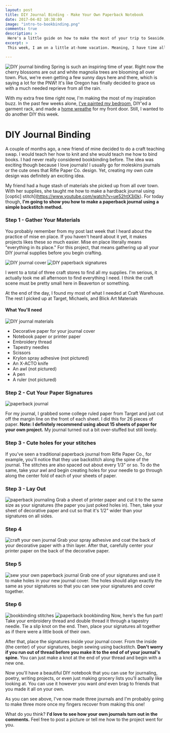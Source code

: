 ```yaml
---
layout: post
title: DIY Journal Binding - Make Your Own Paperback Notebook
date: 2017-04-02 10:38:09
image: "intro-to-bookbinding.png"
comments: true
description: >
 Here's a little guide on how to make the most of your trip to Seaside, Oregon. Read on for what to pack, what to do, and how to enjoy a classic PNW getaway.
excerpt: >
 This week, I am on a little at-home vacation. Meaning, I have time all to myself! To start my vacation off right, I took a trip to Seaside, OR.

---
```

![DIY journal binding](/assets/diy-journal/intro-to-bookbinding.png)
Spring is such an inspiring time of year. Right now the cherry blossoms are out and white magnolia trees are blooming all over town. Plus, we're even getting a few sunny days here and there, which is saying a lot for the PNW! It's like Oregon has finally decided to grace us with a much needed reprieve from all the rain.

With my extra free time right now, I'm making the most of my inspiration buzz. In the past few weeks alone, [I've painted my bedroom](http://katalogspace.com/2017/03/24/my-diy-bedroom.html), DIY'ed a garment rack, and made a [home wreathe](http://katalogspace.com/2017/03/30/simple-way-to-decorate-your-front-door.html) for my front door. Still, I wanted to do another DIY this week.

# DIY Journal Binding
A couple of months ago, a new friend of mine decided to do a craft teaching swap. I would teach her how to knit and she would teach me how to bind books. I had never really considered bookbinding before. The idea was exciting though because I love journals! I usually go for moleskins journals or the cute ones that Rifle Paper Co. design. Yet, creating my own cute design was definitely an exciting idea.

My friend had a huge stash of materials she picked up from all over town. With her supplies, she taught me how to make a hardback journal using [coptic] stitch](https://www.youtube.com/watch?v=ue52htX3j0k). For today though, **I'm going to show you how to make a paperback journal using a simple backstitch method.**

### Step 1 - Gather Your Materials
You probably remember from my post last week that I heard about the practice of mise en place. If you haven't heard about it yet, it makes projects likes these *so* much easier. Mise en place literally means "everything in its place." For this project, that means gathering up all your DIY journal supplies before you begin crafting.

![DIY journal cover](/assets/diy-journal/diy-journal-cover.png)
![DIY paperback signatures](/assets/diy-journal/mise-en-place-journal.png)

I went to a total of three craft stores to find all my supplies. I'm serious, it actually took me all afternoon to find everything I need. I think the craft scene must be pretty small here in Beaverton or something.

At the end of the day, I found my most of what I needed at Craft Warehouse. The rest I picked up at Target, Michaels, and Blick Art Materials

#### What You'll need
![DIY journal materials](/assets/diy-journal/diy-journal-materials.png)

- Decorative paper for your journal cover
- Notebook paper or printer paper
- Embroidery thread
- Tapestry needles
- Scissors
- Krylon spray adhesive (not pictured)
- An X-ACTO knife
- An awl (not pictured)
- A pen
- A ruler (not pictured)

### Step 2 - Cut Your Paper Signatures
![paperback journal](/assets/diy-journal/diy-journal-paper.png)

For my journal, I grabbed some college ruled paper from Target and just cut off the margin line on the front of each sheet. I did this for 26 pieces of paper. **Note: I definitely recommend using about 15 sheets of paper for your own project.** My journal turned out a bit over-stuffed but still lovely.

### Step 3 - Cute holes for your stitches
If you've seen a traditional paperback journal from Rifle Paper Co., for example, you'll notice that they use backstitch along the spine of the journal. The stitches are also spaced out about every 1/3" or so. To do the same, take your awl and begin creating holes for your needle to go through along the center fold of each of your sheets of paper.

### Step 3 - Lay Out
![paperback journaling](/assets/diy-journal/paperback-inside-cover.png)
Grab a sheet of printer paper and cut it to the same size as your signatures (the paper you just poked holes in). Then, take your sheet of decorative paper and cut so that it's 1/2" wider than your signatures on all sides.

### Step 4
![craft your own journal](/assets/diy-journal/krylon-spray-adhesive.png)
Grab your spray adhesive and coat the back of your decorative paper with a thin layer. After that, carefully center your printer paper on the back of the decorative paper.

### Step 5
![sew your own paperback journal](/assets/diy-journal/paperback-stitching-holes.png)
Grab one of your signatures and use it to make holes in your new journal cover. The holes should align exactly the same as your signatures so that you can sew your signatures and cover together.

### Step 6
![bookbinding stitches](/assets/diy-journal/diy-paperback-stitching.png)
![paperback bookbinding](/assets/diy-journal/paperbook-binding.png)
Now, here's the fun part! Take your embroidery thread and double thread it through a tapestry needle. Tie a slip knot on the end. Then, place your signatures all together as if there were a little book of their own.

After that, place the signatures inside your journal cover. From the inside (the center) of your signatures, begin sewing using backstitch. **Don't worry if you run out of thread before you make it to the end of of your journal's spine.** You can just make a knot at the end of your thread and begin with a new one.

Now you'll have a beautiful DIY notebook that you can use for journaling, poetry, writing projects, or even just making grocery lists you'll actually like looking at. You can use it however you want *and* even brag to friends that you made it all on your own.

As you can see above, I've now made three journals and I'm probably going to make three more once my fingers recover from making this one!

What do you think? **I'd love to see how your own journals turn out in the comments.** Feel free to post a picture or tell me how to the project went for you. 
